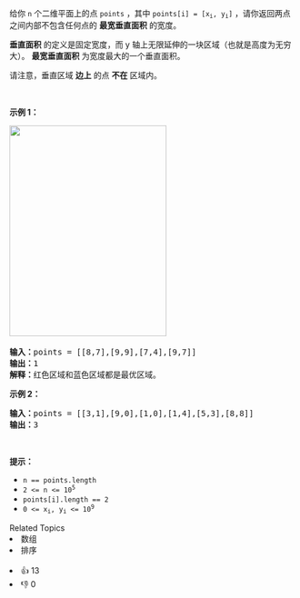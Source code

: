 <p>给你 <code>n</code> 个二维平面上的点 <code>points</code> ，其中 <code>points[i] = [x<sub>i</sub>, y<sub>i</sub>]</code> ，请你返回两点之间内部不包含任何点的 <strong>最宽垂直面积</strong> 的宽度。</p>

<p><strong>垂直面积</strong> 的定义是固定宽度，而 y 轴上无限延伸的一块区域（也就是高度为无穷大）。 <strong>最宽垂直面积</strong> 为宽度最大的一个垂直面积。</p>

<p>请注意，垂直区域 <strong>边上</strong> 的点 <strong>不在</strong> 区域内。</p>

<p> </p>

<p><strong>示例 1：</strong></p>
<img alt="" src="https://assets.leetcode-cn.com/aliyun-lc-upload/uploads/2020/10/31/points3.png" style="width: 276px; height: 371px;" />​
<pre>
<b>输入：</b>points = [[8,7],[9,9],[7,4],[9,7]]
<b>输出：</b>1
<b>解释：</b>红色区域和蓝色区域都是最优区域。
</pre>

<p><strong>示例 2：</strong></p>

<pre>
<b>输入：</b>points = [[3,1],[9,0],[1,0],[1,4],[5,3],[8,8]]
<b>输出：</b>3
</pre>

<p> </p>

<p><strong>提示：</strong></p>

<ul>
	<li><code>n == points.length</code></li>
	<li><code>2 <= n <= 10<sup>5</sup></code></li>
	<li><code>points[i].length == 2</code></li>
	<li><code>0 <= x<sub>i</sub>, y<sub>i</sub> <= 10<sup>9</sup></code></li>
</ul>
<div><div>Related Topics</div><div><li>数组</li><li>排序</li></div></div><br><div><li>👍 13</li><li>👎 0</li></div>